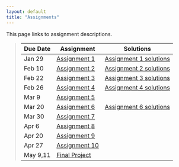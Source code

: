 ```yaml
---
layout: default
title: "Assignments"
---
```


This page links to assignment descriptions.

> Due Date |                Assignment                 | Solutions |
> -------- | ----------------------------------------- | --------- |
> Jan 29   | [Assignment 1](../assign/assign01.html)   | [Assignment 1 solutions](../assign/sol/assign01sol.pdf) |
> Feb 10    | [Assignment 2](../assign/assign02.html)  | [Assignment 2 solutions](../assign/sol/assign02sol.pdf) |
> Feb 22   | [Assignment 3](../assign/assign03.html)   | [Assignment 3 solutions](../assign/sol/assign03sol.pdf) |
> Feb 26   | [Assignment 4](../assign/assign04.html)   | [Assignment 4 solutions](../assign/sol/assign04sol.pdf) |
> Mar 9    | [Assignment 5](../assign/assign05.html)   |           |
> Mar 20   | [Assignment 6](../assign/assign06.html)   | [Assignment 6 solutions](../assign/sol/assign06sol.pdf) |
> Mar 30   | [Assignment 7](../assign/assign07.html)   |           |
> Apr 6    | [Assignment 8](../assign/assign08.html)   |           |
> Apr 20   | [Assignment 9](../assign/assign09.html)   |           |
> Apr 27   | [Assignment 10](../assign/assign10.html)  |           |
> May 9,11 | [Final Project](../assign/finalproj.html) |           |

